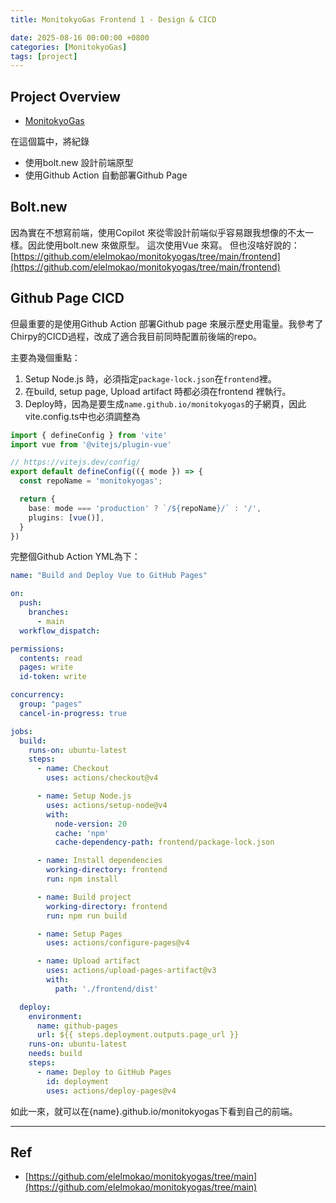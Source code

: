 ```yaml
---
title: MonitokyoGas Frontend 1 - Design & CICD

date: 2025-08-16 00:00:00 +0800
categories: [MonitokyoGas]
tags: [project]
---
```

## Project Overview
* [MonitokyoGas](https://elelmokao.github.io/posts/monitokyogas/)

在這個篇中，將紀錄
* 使用bolt.new 設計前端原型
* 使用Github Action 自動部署Github Page

## Bolt.new
因為實在不想寫前端，使用Copilot 來從零設計前端似乎容易跟我想像的不太一樣。因此使用bolt.new 來做原型。
這次使用Vue 來寫。
但也沒啥好說的：[https://github.com/elelmokao/monitokyogas/tree/main/frontend](https://github.com/elelmokao/monitokyogas/tree/main/frontend)

## Github Page CICD
但最重要的是使用Github Action 部署Github page 來展示歷史用電量。我參考了Chirpy的CICD過程，改成了適合我目前同時配置前後端的repo。

主要為幾個重點：
1. Setup Node.js 時，必須指定`package-lock.json`在`frontend`裡。
2. 在build, setup page, Upload artifact 時都必須在frontend 裡執行。
3. Deploy時，因為是要生成`name.github.io/monitokyogas`的子網頁，因此vite.config.ts中也必須調整為

```typescript
import { defineConfig } from 'vite'
import vue from '@vitejs/plugin-vue'

// https://vitejs.dev/config/
export default defineConfig(({ mode }) => {
  const repoName = 'monitokyogas';

  return {
    base: mode === 'production' ? `/${repoName}/` : '/',
    plugins: [vue()],
  }
})
```

完整個Github Action YML為下：
```yml
name: "Build and Deploy Vue to GitHub Pages"

on:
  push:
    branches:
      - main
  workflow_dispatch:

permissions:
  contents: read
  pages: write
  id-token: write

concurrency:
  group: "pages"
  cancel-in-progress: true

jobs:
  build:
    runs-on: ubuntu-latest
    steps:
      - name: Checkout
        uses: actions/checkout@v4

      - name: Setup Node.js
        uses: actions/setup-node@v4
        with:
          node-version: 20
          cache: 'npm'
          cache-dependency-path: frontend/package-lock.json

      - name: Install dependencies
        working-directory: frontend
        run: npm install

      - name: Build project
        working-directory: frontend
        run: npm run build

      - name: Setup Pages
        uses: actions/configure-pages@v4

      - name: Upload artifact
        uses: actions/upload-pages-artifact@v3
        with:
          path: './frontend/dist'

  deploy:
    environment:
      name: github-pages
      url: ${{ steps.deployment.outputs.page_url }}
    runs-on: ubuntu-latest
    needs: build
    steps:
      - name: Deploy to GitHub Pages
        id: deployment
        uses: actions/deploy-pages@v4
```
如此一來，就可以在{name}.github.io/monitokyogas下看到自己的前端。


---
## Ref
* [https://github.com/elelmokao/monitokyogas/tree/main](https://github.com/elelmokao/monitokyogas/tree/main)
